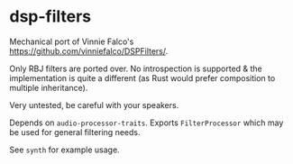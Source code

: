 # dsp-filters

Mechanical port of Vinnie Falco's https://github.com/vinniefalco/DSPFilters/.

Only RBJ filters are ported over. No introspection is supported & the implementation is quite a different (as Rust would
prefer composition to multiple inheritance).

Very untested, be careful with your speakers.

Depends on `audio-processor-traits`. Exports `FilterProcessor` which may be used for general filtering needs.

See `synth` for example usage.